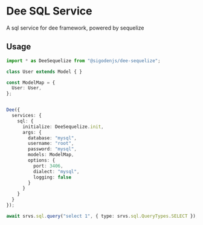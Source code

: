 # Dee SQL Service

A sql service for dee framework, powered by sequelize

## Usage

```ts
import * as DeeSequelize from "@sigodenjs/dee-sequelize";

class User extends Model { }

const ModelMap = {
  User: User,
};


Dee({
  services: {
    sql: {
      initialize: DeeSequelize.init,
      args: {
        database: "mysql",
        username: "root",
        password: "mysql",
        models: ModelMap,
        options: {
          port: 3406,
          dialect: "mysql",
          logging: false
        }
      }
    }
  }
});

await srvs.sql.query("select 1", { type: srvs.sql.QueryTypes.SELECT });
```
